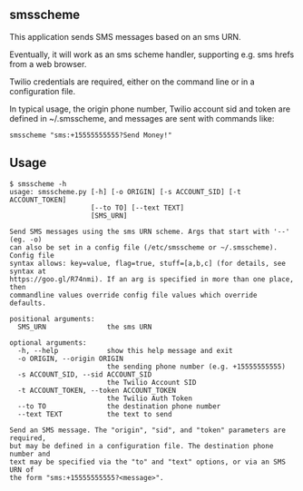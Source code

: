 
## smsscheme

This application sends SMS messages based on an sms URN.

Eventually, it will work as an sms scheme handler, supporting e.g.
sms hrefs from a web browser.

Twilio credentials are required, either on the command line or in a
configuration file.

In typical usage, the origin phone number, Twilio account sid and token
are defined in ~/.smsscheme, and messages are sent with commands like:

    smsscheme "sms:+15555555555?Send Money!"

## Usage

    $ smsscheme -h
    usage: smsscheme.py [-h] [-o ORIGIN] [-s ACCOUNT_SID] [-t ACCOUNT_TOKEN]
                        [--to TO] [--text TEXT]
                        [SMS_URN]
    
    Send SMS messages using the sms URN scheme. Args that start with '--' (eg. -o)
    can also be set in a config file (/etc/smsscheme or ~/.smsscheme). Config file
    syntax allows: key=value, flag=true, stuff=[a,b,c] (for details, see syntax at
    https://goo.gl/R74nmi). If an arg is specified in more than one place, then
    commandline values override config file values which override defaults.
    
    positional arguments:
      SMS_URN               the sms URN
    
    optional arguments:
      -h, --help            show this help message and exit
      -o ORIGIN, --origin ORIGIN
                            the sending phone number (e.g. +15555555555)
      -s ACCOUNT_SID, --sid ACCOUNT_SID
                            the Twilio Account SID
      -t ACCOUNT_TOKEN, --token ACCOUNT_TOKEN
                            the Twilio Auth Token
      --to TO               the destination phone number
      --text TEXT           the text to send
    
    Send an SMS message. The "origin", "sid", and "token" parameters are required,
    but may be defined in a configuration file. The destination phone number and
    text may be specified via the "to" and "text" options, or via an SMS URN of
    the form "sms:+15555555555?<message>".
    
